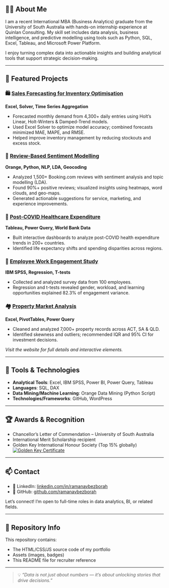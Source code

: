 ## 👨‍💼 About Me

I am a recent International MBA (Business Analytics) graduate from the University of South Australia with hands-on internship experience at Quinlan Consulting. My skill set includes data analysis, business intelligence, and predictive modelling using tools such as Python, SQL, Excel, Tableau, and Microsoft Power Platform.

I enjoy turning complex data into actionable insights and building analytical tools that support strategic decision-making.

---

## 🧩 Featured Projects

### 🛍️ [Sales Forecasting for Inventory Optimisation](https://ramanavbezborah.github.io/Sales-Forecasting-for-Inventory-Optimisation/)  
**Excel, Solver, Time Series Aggregation**  
- Forecasted monthly demand from 4,300+ daily entries using Holt’s Linear, Holt-Winters & Damped-Trend models.  
- Used Excel Solver to optimize model accuracy; combined forecasts minimized MAE, MAPE, and RMSE.  
- Helped improve inventory management by reducing stockouts and excess stock.

### 🏨 [Review-Based Sentiment Modelling](https://ramanavbezborah.github.io/Review-Based-Sentiment-Modelling/)  
**Orange, Python, NLP, LDA, Geocoding**  
- Analyzed 1,500+ Booking.com reviews with sentiment analysis and topic modelling (LDA).  
- Found 90%+ positive reviews; visualized insights using heatmaps, word clouds, and geo-maps.  
- Generated actionable suggestions for service, marketing, and experience improvements.

### 🏥 [Post-COVID Healthcare Expenditure](https://ramanavbezborah.github.io/Post-Covid-Healthcare-Expenditure/)  
**Tableau, Power Query, World Bank Data**  
- Built interactive dashboards to analyze post-COVID health expenditure trends in 200+ countries.  
- Identified life expectancy shifts and spending disparities across regions.

### 🧠 [Employee Work Engagement Study](https://ramanavbezborah.github.io/Employee-Work-Engagement/)  
**IBM SPSS, Regression, T-tests**  
- Collected and analyzed survey data from 100 employees.  
- Regression and t-tests revealed gender, workload, and learning opportunities explained 82.3% of engagement variance.

### 🏘️ [Property Market Analysis](https://ramanavbezborah.github.io/Property-Market-Analysis/)  
**Excel, PivotTables, Power Query**  
- Cleaned and analyzed 7,000+ property records across ACT, SA & QLD.  
- Identified skewness and outliers; recommended IQR and 95% CI for investment decisions.


_Visit the website for full details and interactive elements._

---

## 🧰 Tools & Technologies

- **Analytical Tools**: Excel, IBM SPSS, Power BI, Power Query, Tableau
- **Languages**: SQL, DAX
- **Data Mining/Machine Learning**: Orange Data Mining (Python Script)
- **Technologies/Frameworks**: GitHub, WordPress


---

## 🏆 Awards & Recognition

- Chancellor’s Letter of Commendation – University of South Australia
- International Merit Scholarship recipient
- Golden Key International Honour Society (Top 15% globally)
  [![Golden Key Certificate](https://storage.googleapis.com/verified-storage/cert/84039677870995.png)](https://golden-key-international-honou.verified.cv/en/verify/84039677870995)

---

## 📫 Contact

- 💼 LinkedIn: [linkedin.com/in/ramanavbezborah](https://linkedin.com)
- 🔗 GitHub: [github.com/ramanavbezborah](https://github.com/ramanavbezborah)

Let’s connect! I’m open to full-time roles in data analytics, BI, or related fields.

---

## 📁 Repository Info

This repository contains:
- The HTML/CSS/JS source code of my portfolio
- Assets (images, badges)
- This README file for recruiter reference

---

> 💡 _“Data is not just about numbers — it’s about unlocking stories that drive decisions.”_
